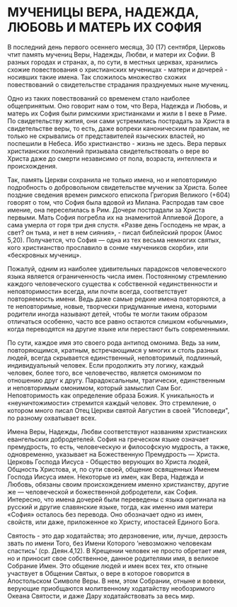# МУЧЕНИЦЫ ВЕРА, НАДЕЖДА, ЛЮБОВЬ И МАТЕРЬ ИХ СОФИЯ

В последний день первого осеннего месяца, 30 (17) сентября, Церковь чтит память мучениц Веры, Надежды, Любви, и матери их Софии. В разных городах и странах, а, по сути, в местных церквах, хранились схожие повествования о христианских мученицах - матери и дочерей - носивших такие имена. Так сложилось множество схожих повествований о свидетельстве страдания празднуемых ныне мучениц.

Одно из таких повествований со временем стало наиболее общепринятым. Оно говорит нам о том, что Вера, Надежда и Любовь, и матерь их София были римскими христианками и жили в I веке в Риме. По свидетельству жития, они сами устремились пострадать за Христа в свидетельстве веры, то есть, даже вопреки каноническим правилам, не только не скрывались от представителей языческих властей, но поспешили в Небеса. Ибо христианство - жизнь не здесь. Вера первых христианских поколений призывала свидетельствовать о вере во Христа даже до смерти независимо от пола, возраста, интеллекта и происхождения.&#x20;

Так, память Церкви сохранила не только имена, но и неповторимую подробность о добровольном свидетельстве мученик за Христа. Более поздние сведения времен римского епископа Григория Великого (+604) говорят о том, что София была вдовой из Милана. Распродав там свое имение, она переселилась в Рим.  Дочери пострадали за Христа первыми. Мать София погребла их на знаменитой Аппиевой Дороге, а сама умерла от горя три дня спустя. «Разве день Господень не мрак, а свет? он тьма, и нет в нем сияния», - писал библейский пророк (Амос 5,20). Получается, что София — одна из тех весьма немногих святых, кого христианство прославило в сонме «мучеников скорби», или «бескровных мучениц».

Пожалуй, одним из наиболее удивительных парадоксов человеческого языка является ограниченность числа имен. Постоянному стремлению каждого человеческого существа к собственной «единственности и неповторимости» всегда, или почти всегда, соответствует повторяемость имени. Ведь даже самые редкие имена повторяются, а те неповторимые, новые, творчески придуманные имена, которыми родители иногда называют детей, чтобы те могли таким образом отличаться особенно, часто все равно остаются слишком «обычными», когда переводятся на другие языке или перестают быть современными.

По сути, каждое имя это своего рода антипод омонима. Ведь за ним, повторяющимся, кратным, встречающимся у многих и столь разных людей, всегда скрывается единственный, неповторимый, подлинный, индивидуальный человек. Если продолжить эту логику, каждый человек, более того, все человечество, является омонимом по отношению друг к другу. Парадоксальным, трагически, единственным и неповторимым омонимом, который замыслил Сам Бог.  Неповторимость как определение образа Божия. К уникальность и «неуничтожимости» стремится каждый человек. Это стремление, о котором много писал Отец Церкви святой Августин в своей "Исповеди", по разному охватывает всех.

Имена Веры, Надежды, Любви соответствуют названиям христианских евангельских добродетелей. София на греческом языке означает премудрость, то есть, человеческую и философскую мудрость, а также, одновременно, указывает на Божественную Премудрость — Христа. Церковь Господа Иисуса - Общество верующих во Христа людей, Общность Христова, и, по сути своей, общение освященных Именем Господа Иисуса имен. Некоторые из имен, как Вера, Надежда и Любовь, обязаны своим происхождением именно христианству, другие же — человеческой и божественной добродетели, как София. Интересно, что имена дочерей были переведены с языка оригинала на русский и другие славянские языке, тогда, как именно имя матери «София» осталось без перевода. Оно обозначает одно из имен, свойств, или даже, приложенное ко Христу, ипостасей Единого Бога.

Святость - это дар ходатайства; это дерзновение, или, лучше, дерзость звать по имени Того, без Имени Которого ‘невозможно человекам спастись’ (ср. Деян.4,12). В Крещении человек не просто обретает имя, но и приносит свое собственное, данное родителями имя, в великое Собрание Имен. Это общение людей и имен всех тех, кто отныне участвует в Общении Святых, о вере в которое говорится в Апостольском Символе Веры. В нем, этом Собрании, отныне и вовеки, верующие приобщаются молитвенному ходатайству необозримого Океана Святости, и даже Дару ходатайствовать за весь мир.
